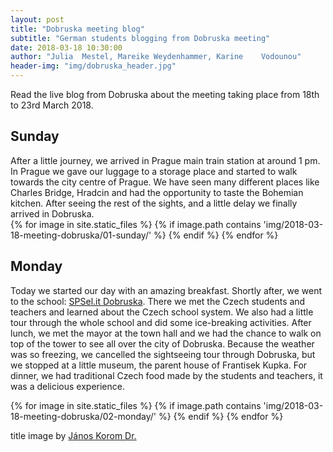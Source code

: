 ```yaml
---
layout: post
title: "Dobruska meeting blog"
subtitle: "German students blogging from Dobruska meeting"
date: 2018-03-18 10:30:00
author: "Julia	Mestel, Mareike Weydenhammer, Karine	Vodounou"
header-img: "img/dobruska_header.jpg"
---
```

Read the live blog from Dobruska about the meeting taking place from 18th to 23rd March 2018.

<h2>Sunday</h2>
After a little journey, we arrived in Prague main train station at around 1 pm. In Prague we gave our luggage to a storage place and started to walk towards the city centre of Prague. We have seen many different places like Charles Bridge, Hradcin and had the opportunity to taste the Bohemian kitchen. After seeing the rest of the sights, and a little delay we finally arrived in Dobruska.

<div class="gallery clearfix">
	{% for image in site.static_files %}
	    {% if image.path contains 'img/2018-03-18-meeting-dobruska/01-sunday/' %}
					<a href="{{ site.baseurl }}{{ image.path }}" data-toggle="lightbox" data-gallery="photography_workshop" class="col-sm-4" style="background-image:url('{{ site.baseurl }}{{ image.path }}')" alt="image">
					</a>
	    {% endif %}
	{% endfor %}
</div>


<h2>Monday</h2>

Today we started our day with an amazing breakfast. Shortly after, we went to the school: <a href="https://spselitdobruska.cz">SPSel.it Dobruska</a>. There we met the Czech students and teachers and learned about the Czech school system. We also had a little tour through the whole school and did some ice-breaking activities. After lunch, we met the mayor at the town hall and we had the chance to walk on top of the tower to see all over the city of Dobruska. Because the weather was so freezing, we cancelled the sightseeing tour through Dobruska, but we stopped at a little museum, the parent house of Frantisek Kupka. For dinner, we had traditional Czech food made by the students and teachers, it was a delicious experience. 

<div class="gallery clearfix">
	{% for image in site.static_files %}
	    {% if image.path contains 'img/2018-03-18-meeting-dobruska/02-monday/' %}
					<a href="{{ site.baseurl }}{{ image.path }}" data-toggle="lightbox" data-gallery="photography_workshop" class="col-sm-4" style="background-image:url('{{ site.baseurl }}{{ image.path }}')" alt="image">
					</a>
	    {% endif %}
	{% endfor %}
</div>


title image by [János Korom Dr.](https://www.flickr.com/photos/korom/4619241288/in/photolist-bqqcqJ-838Fxz-838FuF-83bPvb-83bPsf-nKVCRX-XRfJx5/)
